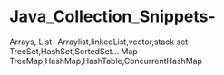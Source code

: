 # Java_Collection_Snippets-

Arrays,
List- Arraylist,linkedList,vector,stack
set- TreeSet,HashSet,SortedSet... 
Map- TreeMap,HashMap,HashTable,ConcurrentHashMap
